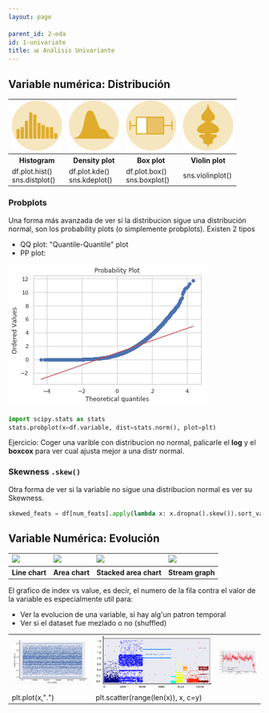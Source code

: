 ```yaml
---
layout: page

parent_id: 2-eda
id: 1-univariate
title: 📊 Análisis Univariante
---
```




## Variable numérica: Distribución


<table>
<tr>
    <td> <a href="https://python-graph-gallery.com/histogram">    <img src="../img/icons-150/histogram.png" width="100px"/> </a> </td>
    <td> <a href="https://python-graph-gallery.com/density-plot"> <img src="../img/icons-150/density.png"   width="100px"/> </a> </td>
    <td> <a href="https://python-graph-gallery.com/boxplot">      <img src="../img/icons-150/box.png"       width="100px"/> </a> </td>
    <td> <a href="https://python-graph-gallery.com/violin-plot">  <img src="../img/icons-150/violin.png"    width="100px"/> </a> </td>
</tr>
<tr>
    <th>Histogram</th>
    <th>Density plot</th>
    <th>Box plot</th>
    <th>Violin plot</th>
</tr>
<tr>
    <td>df.plot.hist()<br>sns.distplot()</td>
    <td>df.plot.kde()<br>sns.kdeplot()</td>
    <td>df.plot.box()<br>sns.boxplot()</td>
    <td>sns.violinplot()</td>
</tr>
</table>



### Probplots
Una forma más avanzada de ver si la distribucion sigue una distribución normal, son los probability plots (o simplemente probplots). Existen 2 tipos
- QQ plot: "Quantile-Quantile" plot
- PP plot:

![](../img/probplot.png)

```python
import scipy.stats as stats
stats.probplot(x=df.variable, dist=stats.norm(), plot=plt)
```
Ejercicio: Coger una varible con distribucion no normal, palicarle el **log** y el **boxcox** para ver cual ajusta mejor a una distr normal.



### Skewness `.skew()`
Otra forma de ver si la variable no sigue una distribucion normal es ver su Skewness.

```python
skewed_feats = df[num_feats].apply(lambda x: x.dropna().skew()).sort_values(ascending=False)
```

## Variable Numérica: Evolución
<table>
  <tr>
    <td><img src="https://python-graph-gallery.com/wp-content/uploads/LineBig-150x150.png"        width="100px"/></td>
    <td><img src="https://python-graph-gallery.com/wp-content/uploads/AreaBig-150x150.png"        width="100px"/></td>
    <td><img src="https://python-graph-gallery.com/wp-content/uploads/StackedAreaBig-150x150.png" width="100px"/></td>
    <td><img src="https://python-graph-gallery.com/wp-content/uploads/StreamBig-150x150.png"      width="100px"/></td>
  </tr>
  <tr>
    <th>Line chart</th>
    <th>Area chart</th>
    <th>Stacked area chart</th>
    <th>Stream graph</th>
  </tr>
</table>

El grafico de index vs value, es decir, el numero de la fila contra el valor de la variable es especialmente util para:
- Ver la evolucion de una variable, si hay alg'un patron temporal
- Ver si el dataset fue mezlado o no (shuffled)

<table>
  <tr>
    <td><img src="../img/index1.png"/></td>
    <td><img src="../img/index2.png"/></td>
    <td><img src="../img/index3.png"/></td>
  </tr>
  <tr>
    <td>plt.plot(x,".")</td>
    <td>plt.scatter(range(len(x)), x, c=y)</td>
  </tr>
</table>